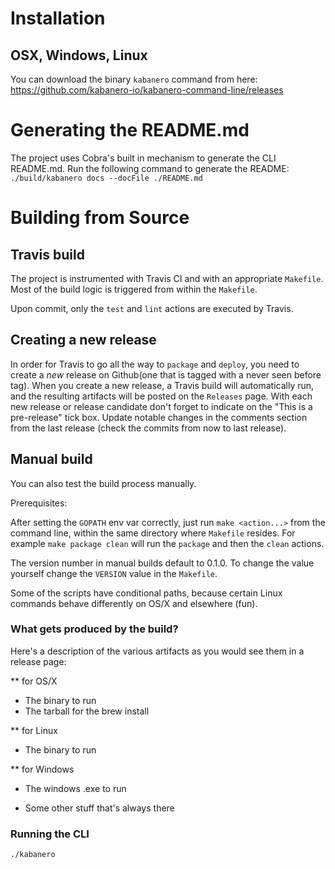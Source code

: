 # Installation
## OSX, Windows, Linux
You can download the binary `kabanero` command from here:
https://github.com/kabanero-io/kabanero-command-line/releases


# Generating the README.md
The project uses Cobra's built in mechanism to generate the CLI README.md.  Run the following command to generate the README:
    ` ./build/kabanero docs --docFile ./README.md`

# Building from Source

## Travis build
The project is instrumented with Travis CI and with an appropriate `Makefile`. Most of the build logic is triggered from within the `Makefile`.

Upon commit, only the `test` and `lint` actions are executed by Travis.

## Creating a new release

In order for Travis to go all the way to `package` and `deploy`, you need to create a *new* release on Github(one that is tagged with a never seen before tag). When you create a new release, a Travis build will automatically run, and the resulting artifacts will be posted on the `Releases` page. With each new release or release candidate don't forget to indicate on the "This is a pre-release" tick box. Update notable changes in the comments section from the last release (check the commits from now to last release).

## Manual build
You can also test the build process manually.


Prerequisites:

After setting the `GOPATH` env var correctly, just run `make <action...>` from the command line, within the same directory where `Makefile` resides. For example `make package clean` will run the `package` and then the `clean` actions.

The version number in manual builds default to 0.1.0. To change the value yourself change the `VERSION` value in the `Makefile`. 


Some of the scripts have conditional paths, because certain Linux commands behave differently on OS/X and elsewhere (fun).

### What gets produced by the build?

Here's a description of the various artifacts as you would see them in a release page:

** for OS/X

* The binary to run
* The tarball for the brew install

** for Linux

* The binary to run

** for Windows

* The windows .exe to run 

* Some other stuff that's always there

### Running the CLI
`./kabanero`
